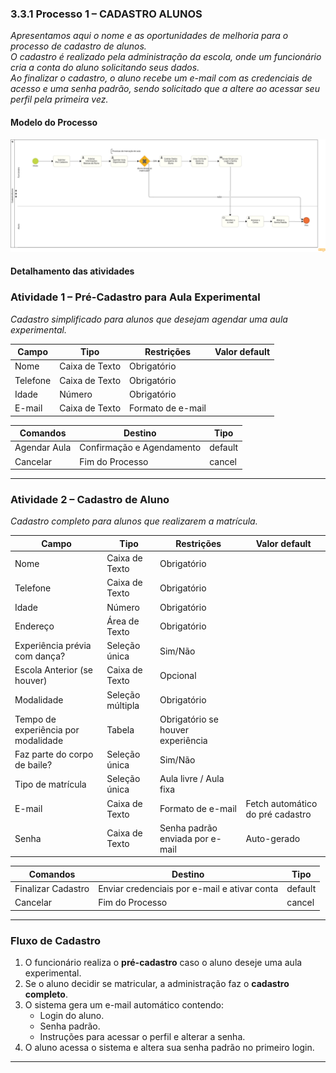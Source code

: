 ### 3.3.1 Processo 1 – CADASTRO ALUNOS

_Apresentamos aqui o nome e as oportunidades de melhoria para o processo de cadastro de alunos._  
_O cadastro é realizado pela administração da escola, onde um funcionário cria a conta do aluno solicitando seus dados._  
_Ao finalizar o cadastro, o aluno recebe um e-mail com as credenciais de acesso e uma senha padrão, sendo solicitado que a altere ao acessar seu perfil pela primeira vez._

#### Modelo do Processo

![Modelo BPMN do PROCESSO CADASTRO ALUNOS](images/CadastroAlunos_Diagrama.png "Modelo BPMN do Processo CADASTRO ALUNOS.")

#### Detalhamento das atividades

### **Atividade 1 – Pré-Cadastro para Aula Experimental**  

_Cadastro simplificado para alunos que desejam agendar uma aula experimental._

| **Campo**            | **Tipo**         | **Restrições**       | **Valor default** |
|----------------------|------------------|----------------------|-------------------|
| Nome                 | Caixa de Texto   | Obrigatório          |                   |
| Telefone             | Caixa de Texto   | Obrigatório          |                   |
| Idade                | Número           | Obrigatório          |                   |
| E-mail               | Caixa de Texto   | Formato de e-mail    |                   |

| **Comandos**   | **Destino**                       | **Tipo**   |
|----------------|-----------------------------------|------------|
| Agendar Aula   | Confirmação e Agendamento         | default    |
| Cancelar       | Fim do Processo                   | cancel     |

---


### **Atividade 2 – Cadastro de Aluno**  
_Cadastro completo para alunos que realizarem a matrícula._

| **Campo**                           | **Tipo**           | **Restrições**                                      |          **Valor default**           |
|-------------------------------------|--------------------|-----------------------------------------------------|--------------------------------------|
| Nome                                | Caixa de Texto     | Obrigatório                                         |                                      |
| Telefone                            | Caixa de Texto     | Obrigatório                                         |                                      |
| Idade                               | Número             | Obrigatório                                         |                                      |
| Endereço                            | Área de Texto      | Obrigatório                                         |                                      |
| Experiência prévia com dança?       | Seleção única      | Sim/Não                                             |                                      |
| Escola Anterior (se houver)         | Caixa de Texto     | Opcional                                            |                                      |
| Modalidade                          | Seleção múltipla   | Obrigatório                                         |                                      |
| Tempo de experiência por modalidade | Tabela             | Obrigatório se houver experiência                   |                                      |
| Faz parte do corpo de baile?        | Seleção única      | Sim/Não                                             |                                      |
| Tipo de matrícula                   | Seleção única      | Aula livre / Aula fixa                              |                                      |
| E-mail                              | Caixa de Texto     | Formato de e-mail                                   |   Fetch automático do pré cadastro   |
| Senha                               | Caixa de Texto     | Senha padrão enviada por e-mail                     |   Auto-gerado                        |

| **Comandos**       | **Destino**                                  | **Tipo**  |
|--------------------|----------------------------------------------|----------|
| Finalizar Cadastro | Enviar credenciais por e-mail e ativar conta | default  |
| Cancelar           | Fim do Processo                              | cancel   |

---

### **Fluxo de Cadastro**
1. O funcionário realiza o **pré-cadastro** caso o aluno deseje uma aula experimental.
2. Se o aluno decidir se matricular, a administração faz o **cadastro completo**.
3. O sistema gera um e-mail automático contendo:
   - Login do aluno.
   - Senha padrão.
   - Instruções para acessar o perfil e alterar a senha.
4. O aluno acessa o sistema e altera sua senha padrão no primeiro login.

---
